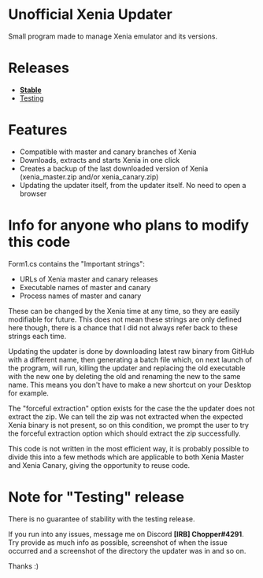 # Unofficial Xenia Updater
Small program made to manage Xenia emulator and its versions.

# Releases

* [**Stable**](https://github.com/Chopper1337/XeniaUpdater/raw/main/bin/Release/XeniaUpdater.exe)
* [Testing](https://github.com/Chopper1337/XeniaUpdater/raw/main/bin/Debug/XeniaUpdater.exe)

# Features

* Compatible with master and canary branches of Xenia
* Downloads, extracts and starts Xenia in one click
* Creates a backup of the last downloaded version of Xenia (xenia_master.zip and/or xenia_canary.zip)
* Updating the updater itself, from the updater itself. No need to open a browser

# Info for anyone who plans to modify this code

Form1.cs contains the "Important strings":
* URLs of Xenia master and canary releases
* Executable names of master and canary
* Process names of master and canary

These can be changed by the Xenia time at any time, so they are easily modifiable for future. This does not mean these strings are only defined here though, there is a chance that I did not always refer back to these strings each time.

Updating the updater is done by downloading latest raw binary from GitHub with a different name, then generating a batch file which, on next launch of the program, will run, killing the updater and replacing the old executable with the new one by deleting the old and renaming the new to the same name. This means you don't have to make a new shortcut on your Desktop for example.

The "forceful extraction" option exists for the case the the updater does not extract the zip. We can tell the zip was not extracted when the expected Xenia binary is not present, so on this condition, we prompt the user to try the forceful extraction option which should extract the zip successfully.

This code is not written in the most efficient way, it is probably possible to divide this into a few methods which are applicable to both Xenia Master and Xenia Canary, giving the opportunity to reuse code. 

# Note for "Testing" release

There is no guarantee of stability with the testing release.

If you run into any issues, message me on Discord **[IRB] Chopper#4291**.
Try provide as much info as possible, screenshot of when the issue occurred and a screenshot of the directory the updater was in and so on.

Thanks :)